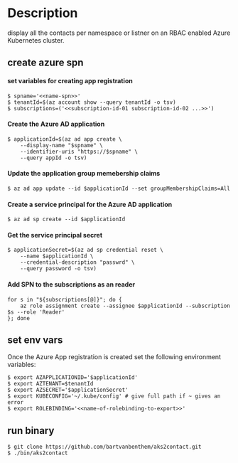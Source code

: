 # Description
display all the contacts per namespace or listner on an RBAC enabled Azure Kubernetes cluster.


## create azure spn

#### set variables for creating app registration
``` shell
$ spname='<<name-spn>>'
$ tenantId=$(az account show --query tenantId -o tsv)
$ subscriptions=('<<subscription-id-01 subscription-id-02 ...>>')
```
    
#### Create the Azure AD application
``` shell
$ applicationId=$(az ad app create \
    --display-name "$spname" \
    --identifier-uris "https://$spname" \
    --query appId -o tsv)
```

#### Update the application group memebership claims
``` shell
$ az ad app update --id $applicationId --set groupMembershipClaims=All
```

#### Create a service principal for the Azure AD application
``` shell
$ az ad sp create --id $applicationId
```

#### Get the service principal secret
``` shell
$ applicationSecret=$(az ad sp credential reset \
    --name $applicationId \
    --credential-description "passwrd" \
    --query password -o tsv)
```

#### Add SPN to the subscriptions as an reader
``` shell
for s in "${subscriptions[@]}"; do {
    az role assignment create --assignee $applicationId --subscription $s --role 'Reader'
}; done
```

## set env vars
Once the Azure App registration is created set the following environment variables:
``` shell
$ export AZAPPLICATIONID='$applicationId'
$ export AZTENANT=$tenantId
$ export AZSECRET='$applicationSecret'
$ export KUBECONFIG='~/.kube/config' # give full path if ~ gives an error
$ export ROLEBINDING='<<name-of-rolebinding-to-export>>'
```

## run binary
``` shell
$ git clone https://github.com/bartvanbenthem/aks2contact.git
$ ./bin/aks2contact
```
